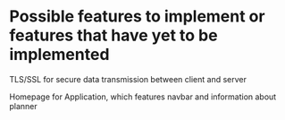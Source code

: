 # Possible features to implement or features that have yet to be implemented

<p>TLS/SSL for secure data transmission between client and server</p>
<p>Homepage for Application, which features navbar and information about planner</p>
